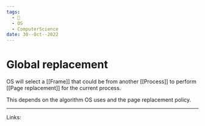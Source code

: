 ```yaml
---
tags:
  - 🌱
  - OS
  - ComputerScience 
date: 30--Oct--2022
---
```


# Global replacement

OS will select a [[Frame]] that could be from another [[Process]] to perform [[Page replacement]] for the current process.

This depends on the algorithm OS uses and the page replacement policy.

---
Links: 